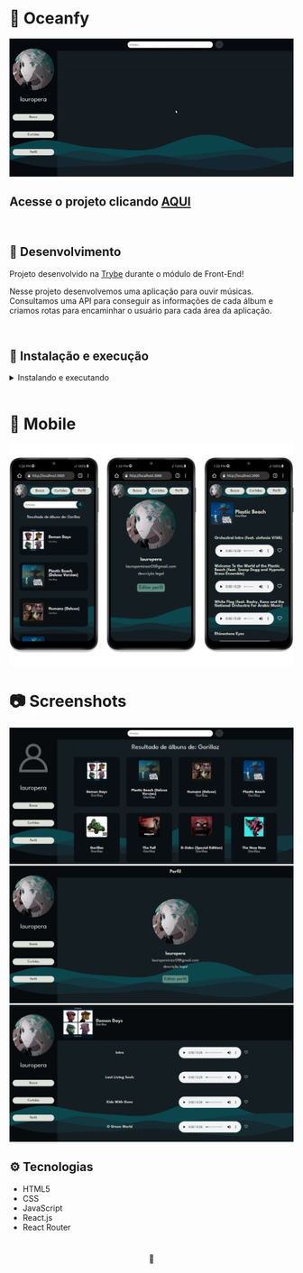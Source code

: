 # 🎹 Oceanfy

![Preview Projeto](./imgs/Readme-gif.gif)

## Acesse o projeto clicando <a href="https://lauropera.github.io/oceanfy/">AQUI</a>

<br />

## 📡 Desenvolvimento

Projeto desenvolvido na <a href="https://betrybe.com/" target="_blank">Trybe</a> durante o módulo de Front-End!

Nesse projeto desenvolvemos uma aplicação para ouvir músicas. Consultamos uma API para conseguir as informações de cada álbum e criamos rotas para encaminhar o usuário para cada área da aplicação. 

<br />

## 🚀 Instalação e execução

  <details>
    <summary>Instalando e executando</summary>
    <br />

### 1 - Clone o repositório:

```
git clone git@github.com:lauropera/oceanfy.git
```

### 2 - Apos ter o repositório clonado em sua maquina, execute este comando para acessar a pasta do projeto:

```sh
cd oceanfy
```

### 3 - Dentro da pasta do projeto, execute o comando abaixo para instalar as dependências do projeto:

Caso utilize o npm:

```sh
npm install
```

Caso utilize o yarn:

```sh
yarn install
```

### 4 - Dentro da pasta do projeto, execute o comando abaixo para iniciar o servidor do projeto:

Caso utilize o npm:

```sh
npm start
```

Caso utilize o yarn:

```sh
yarn start
```

### 5 - Acesse a aplicação:

Abrindo na porta padrão que o React usa: <http://localhost:3000/> em seu navegador.

  </details>
<br />

# 📱 Mobile

![Mobile Screenshot](./imgs/Mobile-Preview.png)

# 📷 Screenshots

![PC Screenshot](./imgs/Albums-DesktopPreview.png)
![PC Screenshot](./imgs/Profile-DesktopPreview.png)
![PC Screenshot](./imgs/Songs-DesktopPreview.png)

## ⚙️ Tecnologias

* HTML5
* CSS
* JavaScript
* React.js
* React Router

#

<div>
  <p align="center">🍐</p>
</div>
